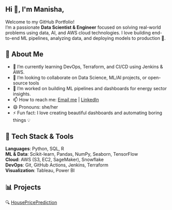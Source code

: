 ## Hi 👋, I'm Manisha,

Welcome to my GitHub Portfolio!  
I’m a passionate **Data Scientist & Engineer** focused on solving real-world problems using data, AI, and AWS cloud technologies. I love building end-to-end ML pipelines, analyzing data, and deploying models to production 🚀.

## 🌟 About Me

- 🌱 I’m currently learning DevOps, Terraform, and CI/CD using Jenkins & AWS.
- 👯 I’m looking to collaborate on Data Science, ML/AI projects, or open-source tools
- 🔭 I’m  worked on building ML pipelines and dashboards for energy sector insights.  
- 📫 How to reach me: [Email me](mailto:manisha.sasatte@gmail.com) | [LinkedIn](https://www.linkedin.com/in/manisha-sasatte/)
- 😄 Pronouns: she/her
- ⚡ Fun fact: I love creating beautiful dashboards and automating boring things 💡

## 🔧 Tech Stack & Tools

 **Languages**: Python, SQL, R  
 **ML & Data**: Scikit-learn, Pandas, NumPy, Seaborn, TensorFlow  
 **Cloud**: AWS (S3, EC2, SageMaker), Snowflake  
 **DevOps**: Git, GitHub Actions, Jenkins, Terraform  
 **Visualization**: Tableau, Power BI



## 📊 Projects

🔍 [HousePricePrediction](https://github.com/manishasas/HousePricePrediction)

